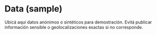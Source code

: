 # Data (sample)
Ubicá aquí datos anónimos o sintéticos para demostración.
Evitá publicar información sensible o geolocalizaciones exactas si no corresponde.
